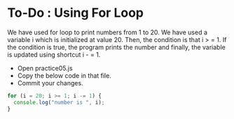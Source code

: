 # To-Do : Using For Loop

We have used for loop to print numbers from 1 to 20. We have used a variable i which is initialized at value 20. Then, the condition is that i > = 1. If the condition is true, the program prints the number and finally, the variable is updated using shortcut i - = 1.

- Open practice05.js
- Copy the below code in that file.
- Commit your changes.


```js
for (i = 20; i >= 1; i -= 1) {
  console.log("number is ", i);
}
```